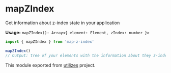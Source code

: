 # mapZIndex

Get information about z-index state in your application

**Usage:** `mapZIndex(): Array<{ element: Element, zIndex: number }>`

```typescript
import { mapZIndex } from 'map-z-index'

mapZIndex()
// Output: tree of your elements with the information about they z-index value
```

<!-- *keywords [] *keywordsend -->


This module exported from [utilizes](https://www.npmjs.com/package/utilizes) project.